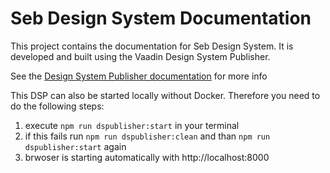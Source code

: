 # Seb Design System Documentation

This project contains the documentation for Seb Design System. It is developed and built using the Vaadin Design System Publisher.

See the [Design System Publisher documentation](https://vaadin.com/docs/latest/tools/dspublisher/overview) for more info

This DSP can also be started locally without Docker. Therefore you need to do the following steps:
1. execute `npm run dspublisher:start` in your terminal
2. if this fails run `npm run dspublisher:clean` and than `npm run dspublisher:start` again
3. brwoser is starting automatically with http://localhost:8000 
